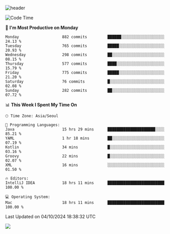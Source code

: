 ![header](https://capsule-render.vercel.app/api?type=Egg&color=timeAuto&height=300&section=header&text=PoPo&fontSize=90&animation=fadeIn)

  <!--START_SECTION:waka-->
![Code Time](http://img.shields.io/badge/Code%20Time-2%2C013%20hrs%205%20mins-blue)

📅 **I'm Most Productive on Monday** 

```text
Monday                   882 commits         ██████░░░░░░░░░░░░░░░░░░░   24.13 % 
Tuesday                  765 commits         █████░░░░░░░░░░░░░░░░░░░░   20.93 % 
Wednesday                298 commits         ██░░░░░░░░░░░░░░░░░░░░░░░   08.15 % 
Thursday                 577 commits         ████░░░░░░░░░░░░░░░░░░░░░   15.79 % 
Friday                   775 commits         █████░░░░░░░░░░░░░░░░░░░░   21.20 % 
Saturday                 76 commits          █░░░░░░░░░░░░░░░░░░░░░░░░   02.08 % 
Sunday                   282 commits         ██░░░░░░░░░░░░░░░░░░░░░░░   07.72 % 
```


📊 **This Week I Spent My Time On** 

```text
🕑︎ Time Zone: Asia/Seoul

💬 Programming Languages: 
Java                     15 hrs 29 mins      █████████████████████░░░░   85.21 % 
YAML                     1 hr 18 mins        ██░░░░░░░░░░░░░░░░░░░░░░░   07.19 % 
Kotlin                   34 mins             █░░░░░░░░░░░░░░░░░░░░░░░░   03.16 % 
Groovy                   22 mins             █░░░░░░░░░░░░░░░░░░░░░░░░   02.07 % 
XML                      16 mins             ░░░░░░░░░░░░░░░░░░░░░░░░░   01.50 % 

🔥 Editors: 
IntelliJ IDEA            18 hrs 11 mins      █████████████████████████   100.00 % 

💻 Operating System: 
Mac                      18 hrs 11 mins      █████████████████████████   100.00 % 
```


 Last Updated on 04/10/2024 18:38:32 UTC
<!--END_SECTION:waka-->



<img src="https://capsule-render.vercel.app/api?type=Egg&color=timeAuto&height=300&section=footer&text=PoPo&fontSize=90&animation=fadeIn&reversal=true" />
